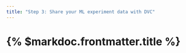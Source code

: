 ```yaml
---
title: "Step 3: Share your ML experiment data with DVC"
---
```


# {% $markdoc.frontmatter.title %}
